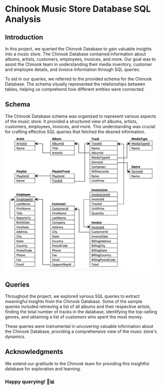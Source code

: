 
# Chinook Music Store Database SQL Analysis

## Introduction
In this project, we queried the Chinook Database to gain valuable insights into a music store. The Chinook Database contained information about albums, artists, customers, employees, invoices, and more. Our goal was to assist the Chinook team in understanding their media inventory, customer and employee details, and invoice information through SQL queries.

To aid in our queries, we referred to the provided schema for the Chinook Database. The schema visually represented the relationships between tables, helping us comprehend how different entities were connected.


## Schema
The Chinook Database schema was organized to represent various aspects of the music store. It provided a structured view of albums, artists, customers, employees, invoices, and more. This understanding was crucial for crafting effective SQL queries that fetched the desired information.
![Picture of the Chinook Digital Music Store Database Schema.](/DB%20Schema.png)




## Queries
Throughout the project, we explored various SQL queries to extract meaningful insights from the Chinook Database. Some of the sample queries included retrieving a list of all albums and their respective artists, finding the total number of tracks in the database, identifying the top-selling genres, and obtaining a list of customers who spent the most money.

These queries were instrumental in uncovering valuable information about the Chinook Database, providing a comprehensive view of the music store's dynamics.

## Acknowledgments
We extend our gratitude to the Chinook team for providing this insightful database for exploration and learning.

### Happy querying! 🎵📊
